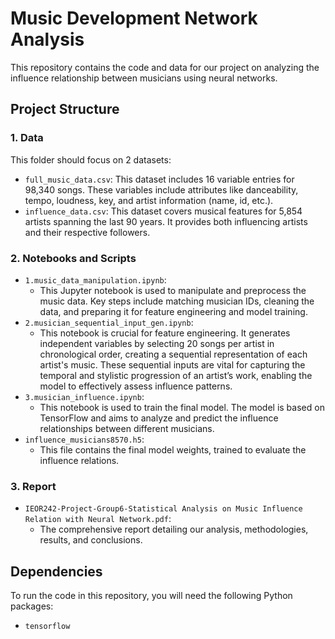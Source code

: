 # Music Development Network Analysis

This repository contains the code and data for our project on analyzing the influence relationship between musicians using neural networks.

## Project Structure

### 1. Data
This folder should focus on 2 datasets:
- `full_music_data.csv`: This dataset includes 16 variable entries for 98,340 songs. These variables include attributes like danceability, tempo, loudness, key, and artist information (name, id, etc.).
- `influence_data.csv`: This dataset covers musical features for 5,854 artists spanning the last 90 years. It provides both influencing artists and their respective followers.

### 2. Notebooks and Scripts
- `1.music_data_manipulation.ipynb`: 
  - This Jupyter notebook is used to manipulate and preprocess the music data. Key steps include matching musician IDs, cleaning the data, and preparing it for feature engineering and model training.
- `2.musician_sequential_input_gen.ipynb`:
  - This notebook is crucial for feature engineering. It generates independent variables by selecting 20 songs per artist in chronological order, creating a sequential representation of each artist's music. These sequential inputs are vital for capturing the temporal and stylistic progression of an artist’s work, enabling the model to effectively assess influence patterns.
- `3.musician_influence.ipynb`:
  - This notebook is used to train the final model. The model is based on TensorFlow and aims to analyze and predict the influence relationships between different musicians.
- `influence_musicians8570.h5`:
  - This file contains the final model weights, trained to evaluate the influence relations.

### 3. Report
- `IEOR242-Project-Group6-Statistical Analysis on Music Influence Relation with Neural Network.pdf`:
  - The comprehensive report detailing our analysis, methodologies, results, and conclusions.

## Dependencies
To run the code in this repository, you will need the following Python packages:
- `tensorflow`
